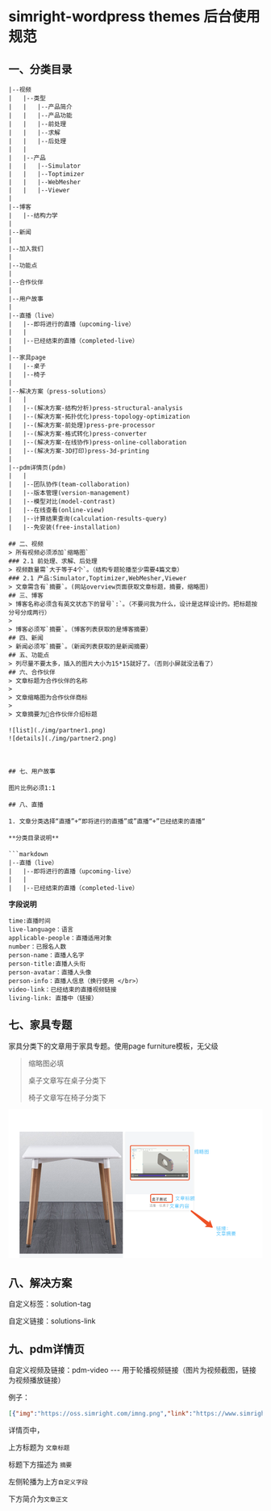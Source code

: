 # simright-wordpress themes 后台使用规范

## 一、分类目录
```
|--视频
|   |--类型
|   |   |--产品简介
|   |   |--产品功能
|   |   |--前处理
|   |   |--求解
|   |   |--后处理
|   |
|   |--产品
|   |   |--Simulator
|   |   |--Toptimizer
|   |   |--WebMesher
|   |   |--Viewer
|
|--博客
|   |--结构力学
|
|--新闻
|
|--加入我们
|
|--功能点
|
|--合作伙伴
|
|--用户故事
|
|--直播（live）
|	|--即将进行的直播（upcoming-live）
|	|
|	|--已经结束的直播（completed-live）
|
|--家具page
|   |--桌子
|   |--椅子
|
|--解决方案（press-solutions）
|   |
|   |--(解决方案-结构分析)press-structural-analysis
|   |--(解决方案-拓扑优化)press-topology-optimization
|   |--(解决方案-前处理)press-pre-processor
|   |--(解决方案-格式转化)press-converter
|   |--(解决方案-在线协作)press-online-collaboration
|   |--(解决方案-3D打印)press-3d-printing
|
|--pdm详情页(pdm)
|   |
|   |--团队协作(team-collaboration)
|   |--版本管理(version-management)
|   |--模型对比(model-contrast)
|   |--在线查看(online-view)
|   |--计算结果查询(calculation-results-query)
|   |--免安装(free-installation)

## 二、视频
> 所有视频必须添加`缩略图`
### 2.1 前处理、求解、后处理
> 视频数量需`大于等于4个`。（结构专题轮播至少需要4篇文章）
### 2.1 产品:Simulator,Toptimizer,WebMesher,Viewer
> 文章需含有`摘要`。(网站overview页面获取文章标题，摘要，缩略图)
## 三、博客
> 博客名称必须含有英文状态下的冒号`:`。（不要问我为什么，设计是这样设计的。把标题按分号分成两行）
>
> 博客必须写`摘要`。（博客列表获取的是博客摘要）
## 四、新闻
> 新闻必须写`摘要`。（新闻列表获取的是新闻摘要）
## 五、功能点
> 列尽量不要太多，插入的图片大小为15*15就好了。（否则小屏就没法看了）
## 六、合作伙伴
> 文章标题为合作伙伴的名称
>
> 文章缩略图为合作伙伴商标
>
> 文章摘要为合作伙伴介绍标题

![list](./img/partner1.png)
![details](./img/partner2.png)



## 七、用户故事

图片比例必须1:1

## 八、直播

1. 文章分类选择“直播”+“即将进行的直播”或”直播“+”已经结束的直播“

**分类目录说明**

```markdown
|--直播（live）
|	|--即将进行的直播（upcoming-live）
|	|
|	|--已经结束的直播（completed-live）

```



**字段说明**

```
time:直播时间
live-language：语言
applicable-people：直播适用对象
number：已报名人数
person-name：直播人名字
person-title:直播人头衔
person-avatar：直播人头像
person-info：直播人信息（换行使用 </br>）
video-link：已经结束的直播视频链接
living-link: 直播中（链接）
```



## 七、家具专题

家具分类下的文章用于家具专题。使用page furniture模板，无父级
>
> 缩略图必填
>
> 桌子文章写在桌子分类下
>
> 椅子文章写在椅子分类下

![furniture](./img/furniture.png)

## 八、解决方案

自定义标签：solution-tag

自定义链接：solutions-link

## 九、pdm详情页
自定义视频及链接：pdm-video --- 用于轮播视频链接（图片为视频截图，链接为视频播放链接）

例子：
```json
[{"img":"https://oss.simright.com/imng.png","link":"https://www.simright.com1"},{"img":"https://oss.simright.com/imng.png","link":"https://www.simright.com2"},{"img":"https://oss.simright.com/imng.png","link":"https://www.simright.com3"}]
```

详情页中，

上方标题为 `文章标题`

标题下方描述为 `摘要`

左侧轮播为上方`自定义字段`

下方简介为`文章正文` 




